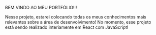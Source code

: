 BEM VINDO AO MEU PORTFÓLIO!!!

Nesse projeto, estarei colocando todas os meus conhecimentos mais relevantes sobre a área de desenvolvimento!
No momento, esse projeto está sendo realizado interiamente em React com JavaScript!
